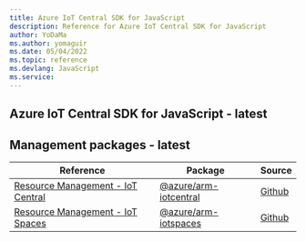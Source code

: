 ```yaml
---
title: Azure IoT Central SDK for JavaScript
description: Reference for Azure IoT Central SDK for JavaScript
author: YoDaMa
ms.author: yomaguir
ms.date: 05/04/2022
ms.topic: reference
ms.devlang: JavaScript
ms.service:  
---
```

## Azure IoT Central SDK for JavaScript - latest
## Management packages - latest
| Reference | Package | Source |
|---|---|---|
|[Resource Management - IoT Central](javascript/api/overview/azure/arm-iotcentral-readme)|[@azure/arm-iotcentral](https://www.npmjs.com/package/@azure/arm-iotcentral)|[Github](https://github.com/Azure/azure-sdk-for-js/blob/main/sdk/iotcentral/arm-iotcentral)|
|[Resource Management - IoT Spaces](javascript/api/overview/azure/arm-iotspaces-readme)|[@azure/arm-iotspaces](https://www.npmjs.com/package/@azure/arm-iotspaces)|[Github](https://github.com/Azure/azure-sdk-for-js)|

